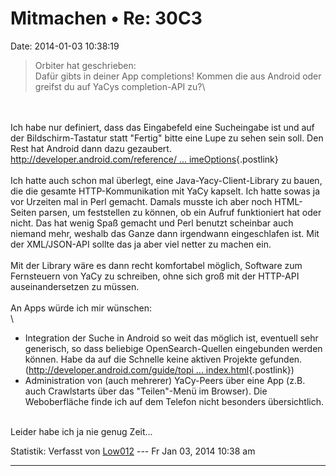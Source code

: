 Mitmachen • Re: 30C3
====================

Date: 2014-01-03 10:38:19

> <div>
>
> Orbiter hat geschrieben:\
> Dafür gibts in deiner App completions! Kommen die aus Android oder
> greifst du auf YaCys completion-API zu?\
>
> </div>

\
\
Ich habe nur definiert, dass das Eingabefeld eine Sucheingabe ist und
auf der Bildschirm-Tastatur statt \"Fertig\" bitte eine Lupe zu sehen
sein soll. Den Rest hat Android dann dazu gezaubert.
[http://developer.android.com/reference/ \...
imeOptions](http://developer.android.com/reference/android/widget/TextView.html#attr_android:imeOptions){.postlink}\
\
Ich hatte auch schon mal überlegt, eine Java-Yacy-Client-Library zu
bauen, die die gesamte HTTP-Kommunikation mit YaCy kapselt. Ich hatte
sowas ja vor Urzeiten mal in Perl gemacht. Damals musste ich aber noch
HTML-Seiten parsen, um feststellen zu können, ob ein Aufruf funktioniert
hat oder nicht. Das hat wenig Spaß gemacht und Perl benutzt scheinbar
auch niemand mehr, weshalb das Ganze dann irgendwann eingeschlafen ist.
Mit der XML/JSON-API sollte das ja aber viel netter zu machen ein.\
\
Mit der Library wäre es dann recht komfortabel möglich, Software zum
Fernsteuern von YaCy zu schreiben, ohne sich groß mit der HTTP-API
auseinandersetzen zu müssen.\
\
An Apps würde ich mir wünschen:\
\

-   Integration der Suche in Android so weit das möglich ist, eventuell
    sehr generisch, so dass beliebige OpenSearch-Quellen eingebunden
    werden können. Habe da auf die Schnelle keine aktiven Projekte
    gefunden. ([http://developer.android.com/guide/topi \...
    index.html](http://developer.android.com/guide/topics/search/index.html){.postlink})
-   Administration von (auch mehrerer) YaCy-Peers über eine App (z.B.
    auch Crawlstarts über das \"Teilen\"-Menü im Browser). Die
    Weboberfläche finde ich auf dem Telefon nicht besonders
    übersichtlich.

\
Leider habe ich ja nie genug Zeit\...

Statistik: Verfasst von
[Low012](http://forum.yacy-websuche.de/memberlist.php?mode=viewprofile&u=62)
--- Fr Jan 03, 2014 10:38 am

------------------------------------------------------------------------
